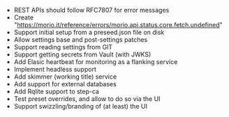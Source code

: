 - REST APIs should follow RFC7807 for error messages
- Create	"https://morio.it/reference/errors/morio.api.status.core.fetch.undefined"
- Support initial setup from a preseed.json file on disk
- Allow settings base and post-settings patches
- Support reading settings from GIT
- Support getting secrets from Vault (with JWKS)
- Add Elasic heartbeat for monitoring as a flanking service
- Implement headless support
- Add skimmer (working title) service
- Add support for external databases
- Add Rqlite support to step-ca
- Test preset overrides, and allow to do so via the UI
- Support swizzling/branding of (at least) the UI
